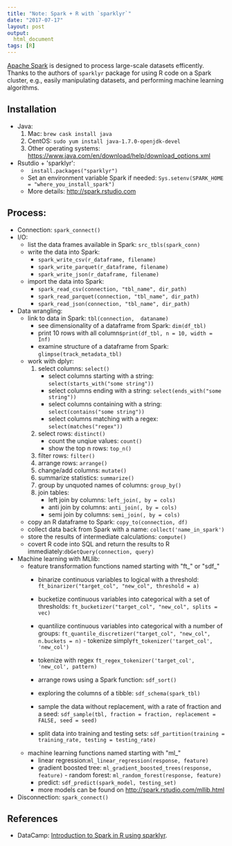 ```yaml
---
title: "Note: Spark + R with `sparklyr`"
date: "2017-07-17"
layout: post
output:
  html_document
tags: [R]
---
```




[Apache Spark](https://spark.apache.org) is designed to process large-scale datasets efficently. Thanks to the authors of `sparklyr` package for using R code on a Spark cluster, e.g.,
easily manipulating datasets, and performing machine learning algorithms. 


## Installation
- Java: 
    1. Mac: 
        ```brew cask install java ```
    2. CentOS:
        ```sudo yum install java-1.7.0-openjdk-devel ```
    3. Other operating systems: https://www.java.com/en/download/help/download_options.xml
- Rsutdio + 'sparklyr': 
    - ``` install.packages("sparklyr")```
    - Set an environment variable Spark if needed: ```Sys.setenv(SPARK_HOME = "where_you_install_spark")```
    - More details: http://spark.rstudio.com
   
## Process:
  - Connection: ```spark_connect()```
  - I/O:
      - list the data frames available in Spark: ```src_tbls(spark_conn)```
      - write the data into Spark:
          - ```spark_write_csv(r_dataframe, filename)```
          - ```spark_write_parquet(r_dataframe, filename)```
          - ```spark_write_json(r_dataframe, filename)```
      - import the data into Spark:   
          - ```spark_read_csv(connection, "tbl_name", dir_path)```
          - ```spark_read_parquet(connection, "tbl_name", dir_path)```
          - ```spark_read_json(connection, "tbl_name", dir_path)```
  - Data wrangling: 
       -  link to data in Spark: ```tbl(connection,  dataname)```
          - see dimensionality of a dataframe from Spark:  ```dim(df_tbl)```
          - print 10 rows with all columns```print(df_tbl, n = 10, width = Inf)```
          - examine structure of a dataframe from Spark: ```glimpse(track_metadata_tbl)```
       - work with dplyr:
          1. select columns: ```select()```
              - select columns starting with a string: ```select(starts_with("some string"))```
              - select columns ending with a string: ```select(ends_with("some string"))```
              - select columns containing with a string: ```select(contains("some string"))```
              - select columns matching with a regex: ```select(matches("regex"))```
          2. select rows: ```distinct()```
              - count the unqiue values: ```count()```
              - show the top n rows: ```top_n()```
          2. filter rows: ```filter()```
          3. arrange rows: ```arrange()```
          4. change/add columns: ```mutate()```
          5. summarize statistics: ```summarize()```
          6. group by unquoted names of columns: ```group_by()```
          7. join tables:
              - left join by columns: ```left_join(, by = cols)```
              - anti join by columns: ```anti_join(, by = cols)```
              - semi join by columns: ```semi_join(, by = cols)```
       - copy an R dataframe to Spark: ```copy_to(connection, df)```
       - collect data back from Spark with a name: ```collect('name_in_spark')```
       - store the results of intermediate calculations: ```compute()``` 
       - covert R code into SQL and return the results to R immediately:```dbGetQuery(connection, query)```
  - Machine learning with MLlib:  
       - feature transformation functions named starting with "ft_" or "sdf_"
          - binarize continuous variables to logical with a threshold:  ```ft_binarizer("target_col", "new_col", threshold = a)```
          - bucketize continuous variables into categorical with a set of thresholds: ```ft_bucketizer("target_col", "new_col", splits = vec)```
          
          - quantilize continuous variables into categorical with a number of groups: ```ft_quantile_discretizer("target_col", "new_col", n.buckets = n)```     - tokenize simply```ft_tokenizer('target_col', 'new_col')```
          - tokenize with regex ```ft_regex_tokenizer('target_col', 'new_col', pattern)```
          - arrange rows using a Spark function: ```sdf_sort()```
          - exploring the columns of a tibble: ```sdf_schema(spark_tbl)```
          - sample the data without replacement, with a rate of fraction and a seed: ```sdf_sample(tbl, fraction = fraction, replacement = FALSE, seed = seed)```
          - split data into training and testing sets:
       ```sdf_partition(training = training_rate, testing = testing_rate)```
      - machine learning functions named starting with "ml_"
          - linear regression:```ml_linear_regression(response, feature)```
          - gradient boosted tree:
          ```ml_gradient_boosted_trees(response, feature)```             - random forest: ```ml_random_forest(response, feature)```
          - predict: ```sdf_predict(spark_model, testing_set)```
          - more models can be found on http://spark.rstudio.com/mllib.html
  - Disconnection: ```spark_connect()```
        

## References
* DataCamp: [Introduction to Spark in R using sparklyr](https://www.datacamp.com/courses/introduction-to-spark-in-r-using-sparklyr).
